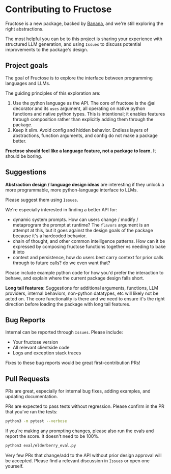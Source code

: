 # Contributing to Fructose

Fructose is a new package, backed by [Banana](https://banana.dev), and we're still exploring the right abstractions. 

The most helpful you can be to this project is sharing your experience with structured LLM generation, and using `Issues` to discuss potential improvements to the package's design.

## Project goals

The goal of Fructose is to explore the interface between programming languages and LLMs.

The guiding principles of this exploration are:
1. Use the python language as the API. The core of fructose is the @ai decorator and its `uses` argument, all operating on native python functions and native python types. This is intentional; it enables features through composition rather than explicitly adding them through the package.
2. Keep it slim. Avoid config and hidden behavior. Endless layers of abstractions, function arguments, and config do not make a package better.

**Fructose should feel like a language feature, not a package to learn.**
It should be boring.


## Suggestions

**Abstraction design / language design ideas** are interesting if they unlock a more programmable, more python-language interface to LLMs. 

Please suggest them using `Issues`.

We're especially interested in finding a better API for:
- dynamic system prompts. How can users change / modify / metaprogram the prompt at runtime? The `flavors` argument is an attempt at this, but it goes against the design goals of the package because it's a hardcoded behavior.
- chain of thought, and other common intelligence patterns. How can it be expressed by composing fructose functions together vs needing to bake it into
- context and persistence, how do users best carry context for prior calls through to future calls? do we even want that?

Please include example python code for how you'd prefer the interaction to behave, and explain where the current package design falls short.


**Long tail features:**
Suggestions for additional arguments, functions, LLM providers, internal behaviors, non-python datatypes, etc will likely not be acted on. The core functionality is there and we need to ensure it's the right direction before loading the package with long tail features.

## Bug Reports

Internal can be reported through `Issues`. Please include:
- Your fructose version
- All relevant clientside code
- Logs and exception stack traces

Fixes to these bug reports would be great first-contribution PRs!

## Pull Requests

PRs are great, especially for internal bug fixes, adding examples, and updating documentation.

PRs are expected to pass tests without regression. Please confirm in the PR that you've ran the tests:
```bash
python3 -m pytest --verbose 
```

If you're making any prompting changes, please also run the evals and report the score. It doesn't need to be 100%.
```bash
python3 eval/elderberry_eval.py
```

Very few PRs that change/add to the API without prior design approval will be accepted. Please find a relevant discussion in `Issues` or open one yourself.